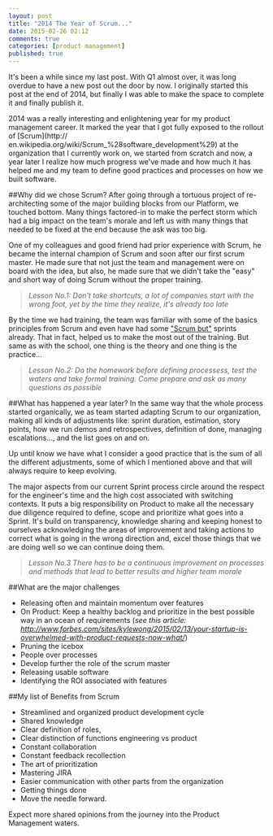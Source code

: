 ```yaml
---
layout: post
title: "2014 The Year of Scrum..."
date: 2015-02-26 02:12
comments: true
categories: [product management]
published: true
---
```

It's been a while since my last post. With Q1 almost over, it was long overdue to have a new post out the door by now. I originally started this post at the end of 2014, but finally I was able to make the space to complete it and finally publish it.

2014 was a really interesting and enlightening year for my product management career.  It marked the year that I got fully exposed to the rollout of [Scrum](http:// en.wikipedia.org/wiki/Scrum_%28software_development%29) at the organization that I currently work on, we started from scratch and now, a year later I realize how much progress we've made and how much it has helped me and my team to define good practices and processes on how we built software.
<!--more-->

##Why did we chose Scrum?
After going through a tortuous project of re-architecting some of the major building blocks from our Platform, we touched bottom. Many things factored-in to make the perfect storm which had a big impact on the team's morale and left us with many things that needed to be fixed at the end because the ask was too big.

One of my colleagues and good friend had prior experience with Scrum, he became the internal champion of Scrum and soon after our first scrum master. He made sure that not just the team and management were on board with the idea, but also, he made sure that we didn't take the "easy" and short way of doing Scrum without the proper training. 

>*Lesson No.1: Don't take shortcuts, a lot of companies start with the wrong foot, yet by the time they realize, it's already too late*

By the time we had training, the team was familiar with some of the basics principles from Scrum and even have had some ["Scrum but"](https://www.scrum.org/scrumbut) sprints already. That in fact, helped us to make the most out of the training. But same as with the school, one thing is the theory and one thing is the practice...

> *Lesson No.2: Do the homework before defining processess, test the waters and take formal training. Come prepare and ask as many questions as possible*

##What has happened a year later?
In the same way that the whole process started organically, we as team started adapting Scrum to our organization, making all kinds of adjustments like: sprint duration, estimation, story points, how we run demos and retrospectives, definition of done, managing escalations..., and the list goes on and on.

Up until know we have what I consider a good practice that is the sum of all the different adjustments, some of which I mentioned above and that will always require to keep evolving. 

The major aspects from our current Sprint process circle around the respect for the engineer's time and the high cost associated with switching contexts. It puts a big responsibility on Product to make all the necessary due diligence required to define, scope and prioritize what goes into a Sprint. It's build on transparency, knowledge sharing and keeping honest to ourselves acknowledging the areas of improvement and taking actions to correct what is going in the wrong direction and, excel those things that we are doing well so we can continue doing them.

>*Lesson No.3 There has to be a continuous improvement on processes and methods that lead to better results and higher team morale*

##What are the major challenges
- Releasing often and maintain momentum over features
- On Product: Keep a healthy backlog and prioritize in the best possible way in an ocean of requirements (*see this article: http://www.forbes.com/sites/kylewong/2015/02/13/your-startup-is-overwhelmed-with-product-requests-now-what/*)
- Pruning the icebox
- People over processes 
- Develop further the role of the scrum master
- Releasing usable software
- Identifying the ROI associated with features
 
##My list of Benefits from Scrum
- Streamlined and organized product development cycle
- Shared knowledge
- Clear definition of roles, 
- Clear distinction of functions engineering vs product
- Constant collaboration
- Constant feedback recollection
- The art of prioritization
- Mastering JIRA
- Easier communication with other parts from the organization
- Getting things done
- Move the needle forward. 

Expect more shared opinions from the journey into the Product Management waters. 
